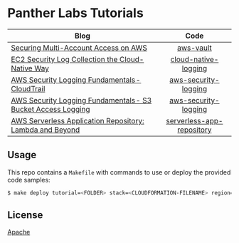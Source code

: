 # Panther Labs Tutorials

| Blog        | Code           
| ------------- |:-------------:|
| [Securing Multi-Account Access on AWS](https://blog.runpanther.io/secure-multi-account-aws-access/)      | [aws-vault](https://github.com/panther-labs/tutorials/tree/master/aws-vault) |
| [EC2 Security Log Collection the Cloud-Native Way](https://blog.runpanther.io/cloud-native-security-log-collection/)      | [cloud-native-logging](https://github.com/panther-labs/tutorials/tree/master/cloud-native-logging) |   |   |
| [AWS Security Logging Fundamentals - CloudTrail](https://blog.runpanther.io/aws-cloudtrail-fundamentals/)      | [aws-security-logging](https://github.com/panther-labs/tutorials/tree/master/aws-security-logging) |   |   |
| [AWS Security Logging Fundamentals - S3 Bucket Access Logging](https://blog.runpanther.io/s3-bucket-access-logging/)      | [aws-security-logging](https://github.com/panther-labs/tutorials/tree/master/aws-security-logging) |   |   |
| [AWS Serverless Application Repository: Lambda and Beyond](https://blog.runpanther.io/serverless-app-repo-intro/)         | [serverless-app-repository](https://github.com/panther-labs/tutorials/tree/master/serverless-app-repository) |   |   |     

## Usage

This repo contains a `Makefile` with commands to use or deploy the provided code samples:

```bash
$ make deploy tutorial=<FOLDER> stack=<CLOUDFORMATION-FILENAME> region=<REGION>
```

## License

[Apache](https://choosealicense.com/licenses/apache-2.0/)
